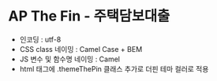 # AP The Fin - 주택담보대출

-   인코딩 : utf-8
-   CSS class 네이밍 : Camel Case + BEM
-   JS 변수 및 함수명 네이밍 : Camel
-   html 태그에 .themeThePin 클래스 추가로 더핀 테마 컬러로 적용
